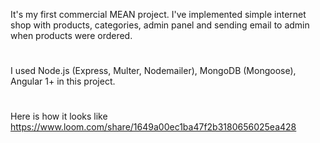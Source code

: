 It's my first commercial MEAN  project. I've implemented simple internet shop with products, categories, admin panel and sending email to admin when products were ordered.
#
I used Node.js (Express, Multer, Nodemailer), MongoDB (Mongoose), Angular 1+ in this project.
#
Here is how it looks like https://www.loom.com/share/1649a00ec1ba47f2b3180656025ea428 
